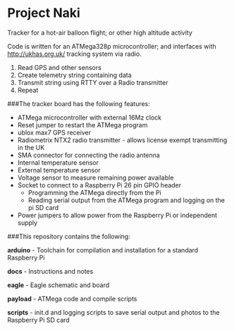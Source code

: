 Project Naki
============

Tracker for a hot-air balloon flight; or other high altitude activity 

Code is written for an ATMega328p microcontroller; and interfaces with http://ukhas.org.uk/ tracking system via radio.  

1. Read GPS and other sensors
2. Create telemetry string containing data
3. Transmit string using RTTY over a Radio transmitter
4. Repeat

###The tracker board has the following features:

* ATMega microcontroller with external 16Mz clock
* Reset jumper to restart the ATMega program
* ublox max7 GPS receiver
* Radiometrix NTX2 radio transmitter - allows license exempt transmitting in the UK
* SMA connector for connecting the radio antenna
* Internal temperature sensor
* External temperature sensor
* Voltage sensor to measure remaining power available
* Socket to connect to a Raspberry Pi 26 pin GPIO header
  * Programming the ATMega directly from the Pi
  * Reading serial output from the ATMega program and logging on the pi SD card
* Power jumpers to allow power from the Raspberry Pi or independent supply
  
###This repository contains the following:

**arduino** - Toolchain for compilation and installation for a standard Raspberry Pi

**docs**	- Instructions and notes

**eagle** - Eagle schematic and board

**payload** - ATMega code and compile scripts

**scripts** - init.d and logging scripts to save serial output and photos to the Raspberry Pi SD card
